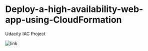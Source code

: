 # Deploy-a-high-availability-web-app-using-CloudFormation
Udacity IAC Project

![link](http://proje-webap-1n61bufto1j0n-1508153969.us-east-1.elb.amazonaws.com/)

